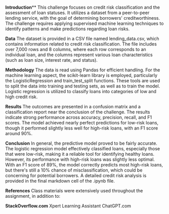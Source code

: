 **Introduction****
This challenge focuses on credit risk classification and the assessment of loan statuses. It utilizes a dataset from a peer-to-peer lending service, with the goal of determining borrowers' creditworthiness. The challenge requires applying supervised machine learning techniques to identify patterns and make predictions regarding loan risks.

****Data****
The dataset is provided in a CSV file named lending_data.csv, which contains information related to credit risk classification. The file includes over 7,000 rows and 8 columns, where each row corresponds to an individual loan, and the columns represent various loan characteristics (such as loan size, interest rate, and status).

****Methodology****
The data is read using Pandas for efficient handling. For the machine learning aspect, the scikit-learn library is employed, particularly the LogisticRegression and train_test_split functions. These tools are used to split the data into training and testing sets, as well as to train the model. Logistic regression is utilized to classify loans into categories of low and high credit risk.

****Results****
The outcomes are presented in a confusion matrix and a classification report near the conclusion of the challenge. The results indicate strong performance across accuracy, precision, recall, and F1 scores. The model achieved nearly perfect predictions for low-risk loans, though it performed slightly less well for high-risk loans, with an F1 score around 90%.

****Conclusion****
In general, the predictive model proved to be fairly accurate. The logistic regression model effectively classified loans, especially those that were low-risk, making it a reliable tool for identifying healthy loans. However, its performance with high-risk loans was slightly less optimal. With an F1 score of 89%, the model correctly predicts most high-risk loans, but there's still a 10% chance of misclassification, which could be concerning for potential borrowers. A detailed credit risk analysis is provided in the final markdown cell of the .ipynb file.

****References****
Class materials were extensively used throughout the assignment, in addition to:

****StackOverflow.com****
Xpert Learning Assistant
ChatGPT.com
